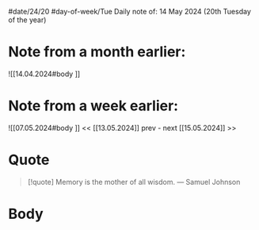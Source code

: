 
#date/24/20
#day-of-week/Tue
Daily note of: 14 May 2024 (20th Tuesday of the year)

# Note from a month earlier:
![[14.04.2024#body ]]

# Note from a week earlier:
![[07.05.2024#body ]]
 << [[13.05.2024]] prev - next [[15.05.2024]] >>
# Quote

> [!quote] Memory is the mother of all wisdom.
> — Samuel Johnson
# Body

